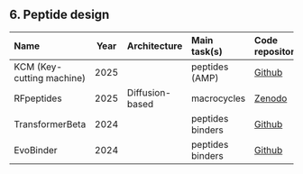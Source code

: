 ## 6. Peptide design

| **Name**              | **Year** | **Architecture**  | **Main task(s)**  | **Code repository**                                                                         | **Webserver**                                                              | **Reference**                                              |
|:----------------------|:--------:|:------------------|:------------------|:--------------------------------------------------------------------------------------------|:---------------------------------------------------------------------------|:-----------------------------------------------------------|
| KCM (Key-cutting machine)         | 2025    |    | peptides (AMP) | [Github](https://github.com/cbrizuel/KCM) |                                                            | [10.1101/2025.01.05.631393](https://doi.org/10.1101/2025.01.05.631393) |
| RFpeptides           | 2025     | Diffusion-based   | macrocycles | [Zenodo](https://zenodo.org/records/15264344) | [RFpeptides](https://www.ipd.uw.edu/2024/11/introducing-rfpeptides-ai-for-cyclic-peptide-design/)                                                                       | [10.1038/s41589-025-01929-w](https://doi.org/10.1038/s41589-025-01929-w) |
| TransformerBeta         | 2024    |    | peptides binders | [Github](https://github.com/HZ3519/TransformerBeta_project) |                                                            | [10.48550/arXiv.2410.16302](https://doi.org/10.48550/arXiv.2410.16302) |
| EvoBinder         | 2024    |    | peptides binders | [Github](https://github.com/patrickbryant1/EvoBind) |                                                            | [10.1101/2024.06.20.599739](https://doi.org/10.1101/2024.06.20.599739) |











